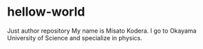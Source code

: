# hellow-world
Just author repository
My name is Misato Kodera.
I go to Okayama University of Science and specialize in physics.
